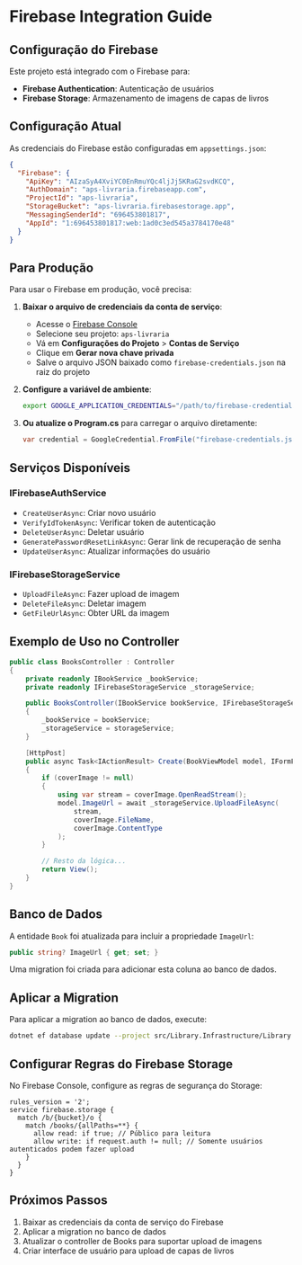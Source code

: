 # Firebase Integration Guide

## Configuração do Firebase

Este projeto está integrado com o Firebase para:
- **Firebase Authentication**: Autenticação de usuários
- **Firebase Storage**: Armazenamento de imagens de capas de livros

## Configuração Atual

As credenciais do Firebase estão configuradas em `appsettings.json`:

```json
{
  "Firebase": {
    "ApiKey": "AIzaSyA4XviYC0EnRmuYQc4ljJj5KRaG2svdKCQ",
    "AuthDomain": "aps-livraria.firebaseapp.com",
    "ProjectId": "aps-livraria",
    "StorageBucket": "aps-livraria.firebasestorage.app",
    "MessagingSenderId": "696453801817",
    "AppId": "1:696453801817:web:1ad0c3ed545a3784170e48"
  }
}
```

## Para Produção

Para usar o Firebase em produção, você precisa:

1. **Baixar o arquivo de credenciais da conta de serviço**:
   - Acesse o [Firebase Console](https://console.firebase.google.com/)
   - Selecione seu projeto: `aps-livraria`
   - Vá em **Configurações do Projeto** > **Contas de Serviço**
   - Clique em **Gerar nova chave privada**
   - Salve o arquivo JSON baixado como `firebase-credentials.json` na raiz do projeto

2. **Configure a variável de ambiente**:
   ```bash
   export GOOGLE_APPLICATION_CREDENTIALS="/path/to/firebase-credentials.json"
   ```

3. **Ou atualize o Program.cs** para carregar o arquivo diretamente:
   ```csharp
   var credential = GoogleCredential.FromFile("firebase-credentials.json");
   ```

## Serviços Disponíveis

### IFirebaseAuthService
- `CreateUserAsync`: Criar novo usuário
- `VerifyIdTokenAsync`: Verificar token de autenticação
- `DeleteUserAsync`: Deletar usuário
- `GeneratePasswordResetLinkAsync`: Gerar link de recuperação de senha
- `UpdateUserAsync`: Atualizar informações do usuário

### IFirebaseStorageService
- `UploadFileAsync`: Fazer upload de imagem
- `DeleteFileAsync`: Deletar imagem
- `GetFileUrlAsync`: Obter URL da imagem

## Exemplo de Uso no Controller

```csharp
public class BooksController : Controller
{
    private readonly IBookService _bookService;
    private readonly IFirebaseStorageService _storageService;

    public BooksController(IBookService bookService, IFirebaseStorageService storageService)
    {
        _bookService = bookService;
        _storageService = storageService;
    }

    [HttpPost]
    public async Task<IActionResult> Create(BookViewModel model, IFormFile? coverImage)
    {
        if (coverImage != null)
        {
            using var stream = coverImage.OpenReadStream();
            model.ImageUrl = await _storageService.UploadFileAsync(
                stream, 
                coverImage.FileName, 
                coverImage.ContentType
            );
        }

        // Resto da lógica...
        return View();
    }
}
```

## Banco de Dados

A entidade `Book` foi atualizada para incluir a propriedade `ImageUrl`:

```csharp
public string? ImageUrl { get; set; }
```

Uma migration foi criada para adicionar esta coluna ao banco de dados.

## Aplicar a Migration

Para aplicar a migration ao banco de dados, execute:

```bash
dotnet ef database update --project src/Library.Infrastructure/Library.Infrastructure.csproj --startup-project src/Library.Web/Library.Web.csproj
```

## Configurar Regras do Firebase Storage

No Firebase Console, configure as regras de segurança do Storage:

```
rules_version = '2';
service firebase.storage {
  match /b/{bucket}/o {
    match /books/{allPaths=**} {
      allow read: if true; // Público para leitura
      allow write: if request.auth != null; // Somente usuários autenticados podem fazer upload
    }
  }
}
```

## Próximos Passos

1. Baixar as credenciais da conta de serviço do Firebase
2. Aplicar a migration no banco de dados
3. Atualizar o controller de Books para suportar upload de imagens
4. Criar interface de usuário para upload de capas de livros
